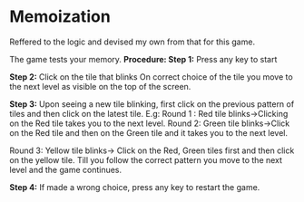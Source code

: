 # Memoization
Reffered to the logic and devised my own from that for this game.

The game tests your memory.
**Procedure:
Step 1:** Press any key to start

**Step 2:** Click on the tile that blinks
On correct choice of the tile you move to the next level as visible on the top of the screen.

**Step 3:** Upon seeing a new tile blinking, first click on the previous pattern of tiles and then click on the latest tile.
E.g: Round 1 : Red tile blinks->Clicking on the Red tile takes you to the next level.
Round 2: Green tile blinks->Click on the Red tile and then on the Green tile and it takes you to the next level.

Round 3: Yellow tile blinks-> Click on the Red, Green tiles first and then click on the yellow tile.
Till you follow the correct pattern you move to the next level and the game continues.

**Step 4:** If made a wrong choice, press any key to restart the game.
